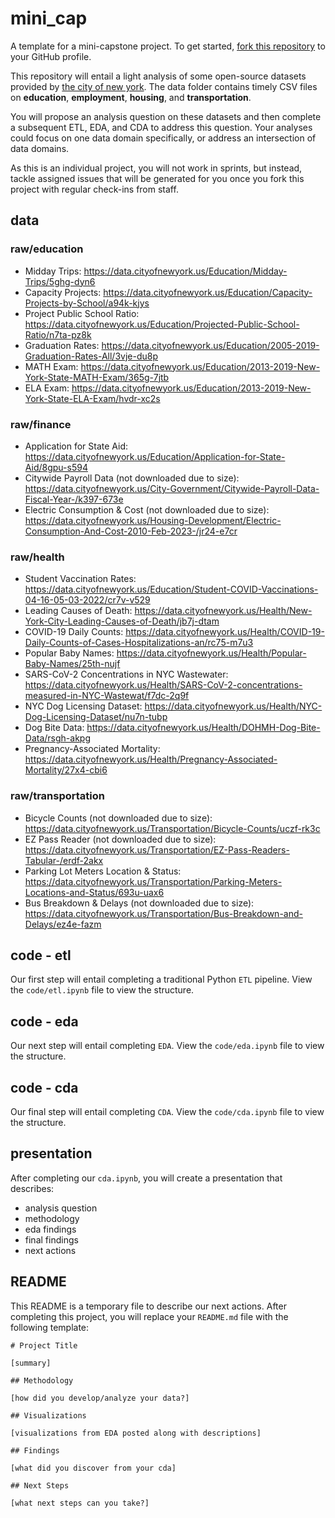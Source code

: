 # mini_cap

A template for a mini-capstone project. To get started, [fork this repository](https://docs.github.com/en/get-started/quickstart/fork-a-repo) to your GitHub profile.

This repository will entail a light analysis of some open-source datasets provided by [the city of new york](https://data.cityofnewyork.us/). The data folder contains timely CSV files on **education**, **employment**, **housing**, and **transportation**. 

You will propose an analysis question on these datasets and then complete a subsequent ETL, EDA, and CDA to address this question. Your analyses could focus on one data domain specifically, or address an intersection of data domains.

As this is an individual project, you will not work in sprints, but instead, tackle assigned issues that will be generated for you once you fork this project with regular check-ins from staff.

## data

### raw/education

* Midday Trips: https://data.cityofnewyork.us/Education/Midday-Trips/5ghg-dyn6
* Capacity Projects: https://data.cityofnewyork.us/Education/Capacity-Projects-by-School/a94k-kjys
* Project Public School Ratio: https://data.cityofnewyork.us/Education/Projected-Public-School-Ratio/n7ta-pz8k
* Graduation Rates: https://data.cityofnewyork.us/Education/2005-2019-Graduation-Rates-All/3vje-du8p
* MATH Exam: https://data.cityofnewyork.us/Education/2013-2019-New-York-State-MATH-Exam/365g-7jtb
* ELA Exam: https://data.cityofnewyork.us/Education/2013-2019-New-York-State-ELA-Exam/hvdr-xc2s

### raw/finance

* Application for State Aid: https://data.cityofnewyork.us/Education/Application-for-State-Aid/8gpu-s594
* Citywide Payroll Data (not downloaded due to size): https://data.cityofnewyork.us/City-Government/Citywide-Payroll-Data-Fiscal-Year-/k397-673e
* Electric Consumption & Cost (not downloaded due to size): https://data.cityofnewyork.us/Housing-Development/Electric-Consumption-And-Cost-2010-Feb-2023-/jr24-e7cr

### raw/health

* Student Vaccination Rates: https://data.cityofnewyork.us/Education/Student-COVID-Vaccinations-04-16-05-03-2022/cr7v-v529
* Leading Causes of Death: https://data.cityofnewyork.us/Health/New-York-City-Leading-Causes-of-Death/jb7j-dtam
* COVID-19 Daily Counts: https://data.cityofnewyork.us/Health/COVID-19-Daily-Counts-of-Cases-Hospitalizations-an/rc75-m7u3
* Popular Baby Names: https://data.cityofnewyork.us/Health/Popular-Baby-Names/25th-nujf
* SARS-CoV-2 Concentrations in NYC Wastewater: https://data.cityofnewyork.us/Health/SARS-CoV-2-concentrations-measured-in-NYC-Wastewat/f7dc-2q9f
* NYC Dog Licensing Dataset: https://data.cityofnewyork.us/Health/NYC-Dog-Licensing-Dataset/nu7n-tubp
* Dog Bite Data: https://data.cityofnewyork.us/Health/DOHMH-Dog-Bite-Data/rsgh-akpg
* Pregnancy-Associated Mortality: https://data.cityofnewyork.us/Health/Pregnancy-Associated-Mortality/27x4-cbi6

### raw/transportation

* Bicycle Counts (not downloaded due to size): https://data.cityofnewyork.us/Transportation/Bicycle-Counts/uczf-rk3c
* EZ Pass Reader (not downloaded due to size): https://data.cityofnewyork.us/Transportation/EZ-Pass-Readers-Tabular-/erdf-2akx
* Parking Lot Meters Location & Status: https://data.cityofnewyork.us/Transportation/Parking-Meters-Locations-and-Status/693u-uax6
* Bus Breakdown & Delays (not downloaded due to size): https://data.cityofnewyork.us/Transportation/Bus-Breakdown-and-Delays/ez4e-fazm

## code - etl

Our first step will entail completing a traditional Python `ETL` pipeline. View the `code/etl.ipynb` file to view the structure.

## code - eda

Our next step will entail completing `EDA`. View the `code/eda.ipynb` file to view the structure.

## code - cda

Our final step will entail completing `CDA`. View the `code/cda.ipynb` file to view the structure.

## presentation

After completing our `cda.ipynb`, you will create a presentation that describes:

* analysis question
* methodology
* eda findings
* final findings
* next actions

## README

This README is a temporary file to describe our next actions. After completing this project, you will replace your `README.md` file with the following template:

```
# Project Title

[summary]

## Methodology

[how did you develop/analyze your data?]

## Visualizations

[visualizations from EDA posted along with descriptions]

## Findings

[what did you discover from your cda]

## Next Steps

[what next steps can you take?]

```